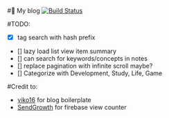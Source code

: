 #:pencil: My blog
[![Build Status](https://travis-ci.org/IniZio/inizio.github.io.svg?branch=develop)](https://travis-ci.org/IniZio/inizio.github.io)

#TODO:
- [x] tag search with hash prefix
- [] lazy load list view item summary
- [] can search for keywords/concepts in notes
- [] replace pagination with infinite scroll maybe?
- [] Categorize with Development, Study, Life, Game

#Credit to:
- [viko16](https://github.com/viko16/vue-ghpages-blog) for blog boilerplate
- [SendGrowth](https://www.sendgrowth.com/resources/realtime-counter/) for firebase view counter
